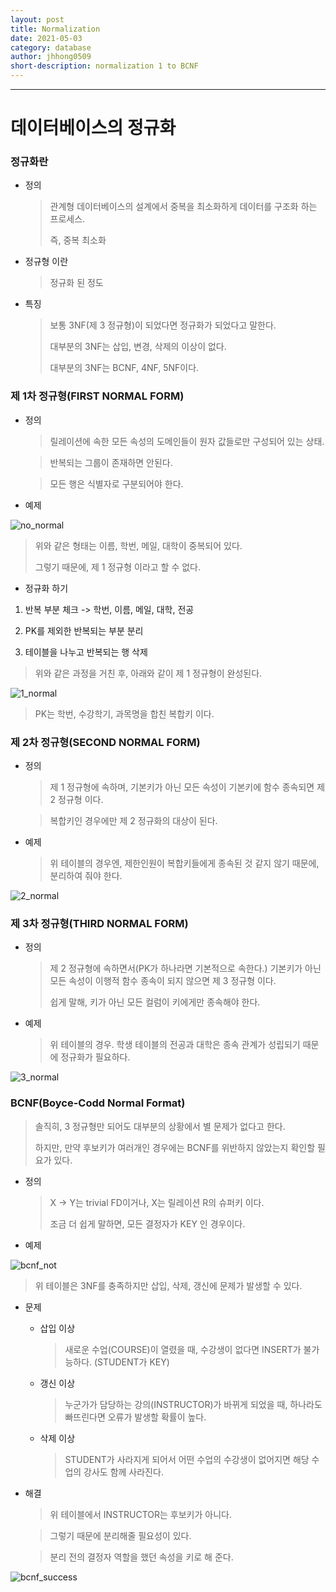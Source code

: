 ```yaml
---
layout: post
title: Normalization
date: 2021-05-03
category: database
author: jhhong0509
short-description: normalization 1 to BCNF
---
```

------

# 데이터베이스의 정규화

### 정규화란

- 정의

  > 관계형 데이터베이스의 설계에서 중복을 최소화하게 데이터를 구조화 하는 프로세스.
  >
  > 즉, 중복 최소화

- 정규형 이란

  > 정규화 된 정도

- 특징

  > 보통 3NF(제 3 정규형)이 되었다면 정규화가 되었다고 말한다.
  >
  > 대부분의 3NF는 삽입, 변경, 삭제의 이상이 없다.
  >
  > 대부분의 3NF는 BCNF, 4NF, 5NF이다.

### 제 1차 정규형(FIRST NORMAL FORM)

- 정의

  > 릴레이션에 속한 모든 속성의 도메인들이 원자 값들로만 구성되어 있는 상태.

  > 반복되는 그룹이 존재하면 안된다.

  > 모든 행은 식별자로 구분되어야 한다.

- 예제

![no_normal](https://github.com/jhhong0509/study/blob/master/database/no_normal.png?raw=true)

> 위와 같은 형태는 이름, 학번, 메일, 대학이 중복되어 있다.
>
> 그렇기 때문에, 제 1 정규형 이라고 할 수 없다.

- 정규화 하기

1. 반복 부분 체크 -> 학번, 이름, 메일, 대학, 전공

2. PK를 제외한 반복되는 부분 분리

3. 테이블을 나누고 반복되는 행 삭제

> 위와 같은 과정을 거친 후, 아래와 같이 제 1 정규형이 완성된다.

![1_normal](https://github.com/jhhong0509/study/blob/master/database/1_normal.png?raw=true)

> PK는 학번, 수강학기, 과목명을 합친 복합키 이다.

### 제 2차 정규형(SECOND NORMAL FORM)

- 정의

  > 제 1 정규형에 속하며, 기본키가 아닌 모든 속성이 기본키에 함수 종속되면 제 2 정규형 이다.

  > 복합키인 경우에만 제 2 정규화의 대상이 된다.

- 예제

  > 위 테이블의 경우엔, 제한인원이 복합키들에게 종속된 것 같지 않기 때문에, 분리하여 줘야 한다.

![2_normal](https://github.com/jhhong0509/study/blob/master/database/2_normal.png?raw=true)

### 제 3차 정규형(THIRD NORMAL FORM)

- 정의

  > 제 2 정규형에 속하면서(PK가 하나라면 기본적으로 속한다.) 기본키가 아닌 모든 속성이 이행적 함수 종속이 되지 않으면 제 3 정규형 이다.
  >
  > 쉽게 말해, 키가 아닌 모든 컬럼이 키에게만 종속해야 한다.

- 예제

  > 위 테이블의 경우. 학생 테이블의 전공과 대학은 종속 관계가 성립되기 때문에 정규화가 필요하다.

![3_normal](https://github.com/jhhong0509/study/blob/master/database/3_normal.png?raw=true)

### BCNF(Boyce-Codd Normal Format)

> 솔직히, 3 정규형만 되어도 대부분의 상황에서 별 문제가 없다고 한다.
>
> 하지만, 만약 후보키가 여러개인 경우에는 BCNF를 위반하지 않았는지 확인할 필요가 있다.

- 정의

  > X -> Y는 trivial FD이거나, X는 릴레이션 R의 슈퍼키 이다.
  >
  > 조금 더 쉽게 말하면, 모든 결정자가 KEY 인 경우이다.

- 예제

![bcnf_not](https://github.com/jhhong0509/study/blob/master/database/bcnf_not.png?raw=true)

> 위 테이블은 3NF를 충족하지만 삽입, 삭제, 갱신에 문제가 발생할 수 있다.

- 문제

  - 삽입 이상

    > 새로운 수업(COURSE)이 열렸을 때, 수강생이 없다면 INSERT가 불가능하다. (STUDENT가 KEY)

  - 갱신 이상

    > 누군가가 담당하는 강의(INSTRUCTOR)가 바뀌게 되었을 때, 하나라도 빠뜨린다면 오류가 발생할  확률이 높다.

  - 삭제 이상

    > STUDENT가 사라지게 되어서 어떤 수업의 수강생이 없어지면 해당 수업의 강사도 함께 사라진다.

- 해결

  > 위 테이블에서 INSTRUCTOR는 후보키가 아니다.

  > 그렇기 때문에 분리해줄 필요성이 있다.

  > 분리 전의 결정자 역할을  했던 속성을 키로 해 준다.

![bcnf_success](https://github.com/jhhong0509/study/blob/master/database/bcnf_success.png?raw=true)